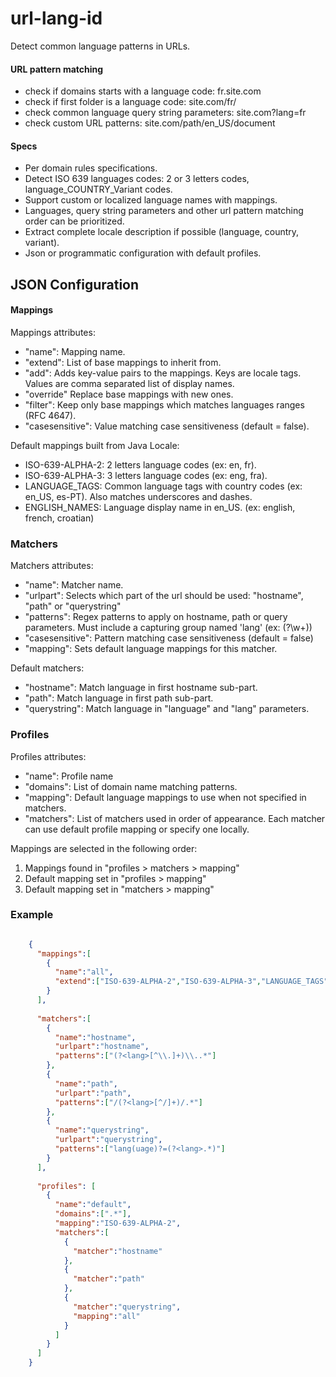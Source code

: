 # url-lang-id
Detect common language patterns in URLs.

#### URL pattern matching

- check if domains starts with a language code: fr.site.com
- check if first folder is a language code: site.com/fr/
- check common language query string parameters: site.com?lang=fr
- check custom URL patterns: site.com/path/en_US/document

#### Specs
- Per domain rules specifications.
- Detect ISO 639 languages codes: 2 or 3 letters codes, language_COUNTRY_Variant codes.
- Support custom or localized language names with mappings.
- Languages, query string parameters and other url pattern matching order can be prioritized.
- Extract complete locale description if possible (language, country, variant).
- Json or programmatic configuration with default profiles.

## JSON Configuration

#### Mappings

Mappings attributes:

- "name": Mapping name.
- "extend": List of base mappings to inherit from.
- "add": Adds key-value pairs to the mappings. Keys are locale tags. Values are comma separated list of display names.
- "override" Replace base mappings with new ones.
- "filter": Keep only base mappings which matches languages ranges (RFC 4647).
- "casesensitive": Value matching case sensitiveness (default = false).

Default mappings built from Java Locale:

- ISO-639-ALPHA-2: 2 letters language codes (ex: en, fr).
- ISO-639-ALPHA-3: 3 letters language codes (ex: eng, fra).
- LANGUAGE_TAGS: Common language tags with country codes (ex: en_US, es-PT). Also matches underscores and dashes.
- ENGLISH_NAMES: Language display name in en_US. (ex: english, french, croatian)

### Matchers

Matchers attributes:

- "name": Matcher name.
- "urlpart": Selects which part of the url should be used: "hostname", "path" or "querystring"
- "patterns": Regex patterns to apply on hostname, path or query parameters. Must include a capturing group named 'lang' (ex: (?<lang>\w+))
- "casesensitive": Pattern matching case sensitiveness (default = false)
- "mapping": Sets default language mappings for this matcher.

Default matchers:

- "hostname": Match language in first hostname sub-part.
- "path": Match language in first path sub-part.
- "querystring": Match language in "language" and "lang" parameters.

### Profiles

Profiles attributes:

- "name": Profile name
- "domains": List of domain name matching patterns.
- "mapping": Default language mappings to use when not specified in matchers.
- "matchers": List of matchers used in order of appearance. Each matcher can use default profile mapping or specify one locally.

Mappings are selected in the following order:
1) Mappings found in "profiles > matchers > mapping"
2) Default mapping set in "profiles > mapping"
3) Default mapping set in "matchers > mapping"

### Example

```json

    {
      "mappings":[
        {
          "name":"all",
          "extend":["ISO-639-ALPHA-2","ISO-639-ALPHA-3","LANGUAGE_TAGS"]
        }
      ],
    
      "matchers":[
        {
          "name":"hostname",
          "urlpart":"hostname",
          "patterns":["(?<lang>[^\\.]+)\\..*"]
        },
        {
          "name":"path",
          "urlpart":"path",
          "patterns":["/(?<lang>[^/]+)/.*"]
        },
        {
          "name":"querystring",
          "urlpart":"querystring",
          "patterns":["lang(uage)?=(?<lang>.*)"]
        }
      ],
    
      "profiles": [
        {
          "name":"default",
          "domains":[".*"],
          "mapping":"ISO-639-ALPHA-2",
          "matchers":[
            {
              "matcher":"hostname"
            },
            {
              "matcher":"path"
            },
            {
              "matcher":"querystring",
              "mapping":"all"
            }
          ]
        }
      ]
    }
    
```